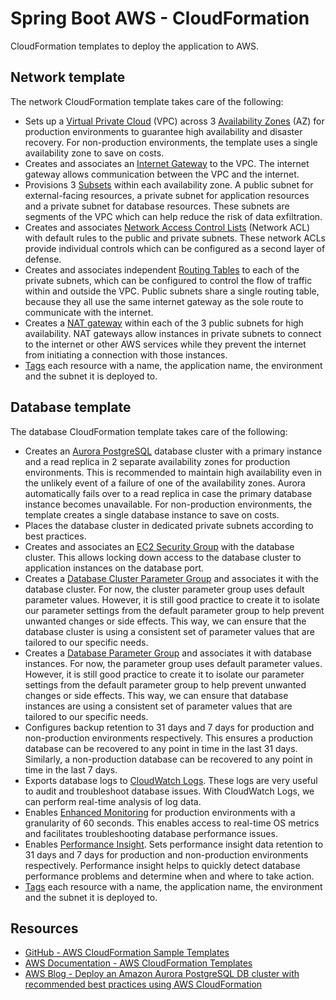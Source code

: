# Spring Boot AWS - CloudFormation

CloudFormation templates to deploy the application to AWS.

## Network template

The network CloudFormation template takes care of the following:

- Sets up a [Virtual Private Cloud](https://docs.aws.amazon.com/vpc/latest/userguide/what-is-amazon-vpc.html) (VPC)
across 3 [Availability Zones](https://docs.aws.amazon.com/AWSEC2/latest/UserGuide/using-regions-availability-zones.html)
(AZ) for production environments to guarantee high availability and disaster recovery. For non-production environments,
the template uses a single availability zone to save on costs.
- Creates and associates an [Internet Gateway](https://docs.aws.amazon.com/vpc/latest/userguide/VPC_Internet_Gateway.html)
to the VPC. The internet gateway allows communication between the VPC and the internet.
- Provisions 3 [Subsets](https://docs.aws.amazon.com/vpc/latest/userguide/configure-subnets.html) within each
availability zone. A public subnet for external-facing resources, a private subnet for application resources and a
private subnet for database resources. These subnets are segments of the VPC which can help reduce the risk of data
exfiltration.
- Creates and associates [Network Access Control Lists](https://docs.aws.amazon.com/vpc/latest/userguide/vpc-network-acls.html)
(Network ACL) with default rules to the public and private subnets. These network ACLs provide individual controls which
can be configured as a second layer of defense.
- Creates and associates independent [Routing Tables](https://docs.aws.amazon.com/vpc/latest/userguide/VPC_Route_Tables.html)
to each of the private subnets, which can be configured to control the flow of traffic within and outside the VPC.
Public subnets share a single routing table, because they all use the same internet gateway as the sole route to
communicate with the internet.
- Creates a [NAT gateway](https://docs.aws.amazon.com/vpc/latest/userguide/vpc-nat-gateway.html) within each of the 3
public subnets for high availability. NAT gateways allow instances in private subnets to connect to the internet or
other AWS services while they prevent the internet from initiating a connection with those instances.
- [Tags](https://docs.aws.amazon.com/tag-editor/latest/userguide/tagging.html) each resource with a name, the
application name, the environment and the subnet it is deployed to.

## Database template

The database CloudFormation template takes care of the following:

- Creates an [Aurora PostgreSQL](https://docs.aws.amazon.com/AmazonRDS/latest/AuroraUserGuide/Aurora.AuroraPostgreSQL.html)
database cluster with a primary instance and a read replica in 2 separate availability zones for production
environments. This is recommended to maintain high availability even in the unlikely event of a failure of one of the
availability zones. Aurora automatically fails over to a read replica in case the primary database instance becomes
unavailable. For non-production environments, the template creates a single database instance to save on costs.
- Places the database cluster in dedicated private subnets according to best practices.
- Creates and associates an [EC2 Security Group](https://docs.aws.amazon.com/AWSEC2/latest/UserGuide/ec2-security-groups.html)
with the database cluster. This allows locking down access to the database cluster to application instances on the
database port.
- Creates a [Database Cluster Parameter Group](https://docs.aws.amazon.com/AmazonRDS/latest/AuroraUserGuide/USER_WorkingWithDBClusterParamGroups.html)
and associates it with the database cluster. For now, the cluster parameter group uses default parameter values.
However, it is still good practice to create it to isolate our parameter settings from the default parameter group to
help prevent unwanted changes or side effects. This way, we can ensure that the database cluster is using a consistent
set of parameter values that are tailored to our specific needs.
- Creates a [Database Parameter Group](https://docs.aws.amazon.com/AmazonRDS/latest/AuroraUserGuide/USER_WorkingWithDBInstanceParamGroups.html)
and associates it with database instances. For now, the parameter group uses default parameter values. However, it is
still good practice to create it to isolate our parameter settings from the default parameter group to help prevent
unwanted changes or side effects. This way, we can ensure that database instances are using a consistent set of
parameter values that are tailored to our specific needs.
- Configures backup retention to 31 days and 7 days for production and non-production environments respectively. This
ensures a production database can be recovered to any point in time in the last 31 days. Similarly, a non-production
database can be recovered to any point in time in the last 7 days.
- Exports database logs to [CloudWatch Logs](https://docs.aws.amazon.com/AmazonCloudWatch/latest/logs/WhatIsCloudWatchLogs.html).
These logs are very useful to audit and troubleshoot database issues. With CloudWatch Logs, we can perform real-time
analysis of log data.
- Enables [Enhanced Monitoring](https://docs.aws.amazon.com/AmazonRDS/latest/AuroraUserGuide/USER_Monitoring.OS.html)
for production environments with a granularity of 60 seconds. This enables access to real-time OS metrics and
facilitates troubleshooting database performance issues.
- Enables [Performance Insight](https://aws.amazon.com/rds/performance-insights/). Sets performance insight data
retention to 31 days and 7 days for production and non-production environments respectively. Performance insight helps
to quickly detect database performance problems and determine when and where to take action.
- [Tags](https://docs.aws.amazon.com/tag-editor/latest/userguide/tagging.html) each resource with a name, the
application name, the environment and the subnet it is deployed to.

## Resources

- [GitHub - AWS CloudFormation Sample Templates](https://github.com/awslabs/aws-cloudformation-templates)
- [AWS Documentation - AWS CloudFormation Templates](https://aws.amazon.com/cloudformation/resources/templates/)
- [AWS Blog - Deploy an Amazon Aurora PostgreSQL DB cluster with recommended best practices using AWS CloudFormation](https://aws.amazon.com/blogs/database/deploy-an-amazon-aurora-postgresql-db-cluster-with-recommended-best-practices-using-aws-cloudformation/)
